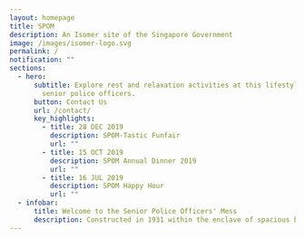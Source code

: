 ```yaml
---
layout: homepage
title: SPOM
description: An Isomer site of the Singapore Government
image: /images/isomer-logo.svg
permalink: /
notification: ""
sections:
  - hero:
      subtitle: Explore rest and relaxation activities at this lifestyle venue for
        senior police officers.
      button: Contact Us
      url: /contact/
      key_highlights:
        - title: 28 DEC 2019
          description: SPOM-Tastic Funfair
          url: ""
        - title: 15 OCT 2019
          description: SPOM Annual Dinner 2019
          url: ""
        - title: 16 JUL 2019
          description: SPOM Happy Hour
          url: ""
  - infobar:
      title: Welcome to the Senior Police Officers' Mess
      description: Constructed in 1931 within the enclave of spacious black-and-white bungalows, SPOM was built by the British Government's Public Works Department between the two World Wars. Today, SPOM is a venue with many rest and recreational facilities for senior police officers.
---
```

